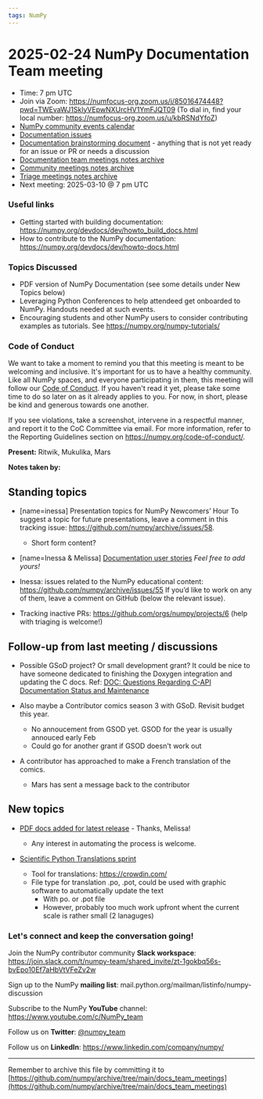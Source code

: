 ```yaml
---
tags: NumPy
---
```


# 2025-02-24 NumPy Documentation Team meeting

- Time: 7 pm UTC
- Join via Zoom: https://numfocus-org.zoom.us/j/85016474448?pwd=TWEvaWJ1SklyVEpwNXUrcHV1YmFJQT09 (To dial in, find your local number: https://numfocus-org.zoom.us/u/kbRSNdYfoZ)
- [NumPy community events calendar](https://scientific-python.org/calendars/)
- [Documentation issues](https://github.com/numpy/numpy/labels/04%20-%20Documentation)
- [Documentation brainstorming document](https://hackmd.io/RdtnQZpLRZqgNRe4gaJ0SA) - anything that is not yet ready for an issue or PR or needs a discussion
- [Documentation team meetings notes archive](https://github.com/numpy/archive/tree/main/docs_team_meetings)
- [Community meetings notes archive](https://github.com/numpy/archive/tree/main/community_meetings)
- [Triage meetings notes archive](https://github.com/numpy/archive/tree/master/triage_meetings)
- Next meeting: 2025-03-10 @ 7 pm UTC

### Useful links

- Getting started with building documentation: https://numpy.org/devdocs/dev/howto_build_docs.html
- How to contribute to the NumPy documentation: https://numpy.org/devdocs/dev/howto-docs.html

### Topics Discussed
- PDF version of NumPy Documentation (see some details under New Topics below)
- Leveraging Python Conferences to help attendeed get onboarded to NumPy. Handouts needed at such events.
- Encouraging students and other NumPy users to consider contributing examples as tutorials. See https://numpy.org/numpy-tutorials/

### Code of Conduct

We want to take a moment to remind you that this meeting is meant to be welcoming and inclusive. It's important for us to have a healthy community. Like all NumPy spaces, and everyone participating in them, this meeting will follow our [Code of Conduct](https://numpy.org/code-of-conduct/). If you haven't read it yet, please take some time to do so later on as it already applies to you. For now, in short, please be kind and generous towards one another. 

If you see violations, take a screenshot, intervene in a respectful manner, and report it to the CoC Committee via email. For more information, refer to the Reporting Guidelines section on https://numpy.org/code-of-conduct/.

**Present:** Ritwik, Mukulika, Mars
  

**Notes taken by:**


## Standing topics

- [name=inessa] Presentation topics for NumPy Newcomers’ Hour 
To suggest a topic for future presentations, leave a comment in this tracking issue: https://github.com/numpy/archive/issues/58.
    - Short form content?

- [name=Inessa & Melissa] [Documentation user stories](https://github.com/numpy/numpy/issues/22089)
    *Feel free to add yours!*
    
- Inessa: issues related to the NumPy educational content:
https://github.com/numpy/archive/issues/55
If you’d like to work on any of them, leave a comment on GitHub (below the relevant issue).

- Tracking inactive PRs: https://github.com/orgs/numpy/projects/6 
(help with triaging is welcome!)



## Follow-up from last meeting / discussions

- Possible GSoD project? Or small development grant? It could  be nice to have someone dedicated to finishing the Doxygen integration and updating the C docs. Ref: [DOC: Questions Regarding C-API Documentation Status and Maintenance](https://github.com/numpy/numpy/issues/27576)

- Also maybe a Contributor comics season 3 with GSoD. Revisit budget this year.
    - No annoucement from GSOD yet. GSOD for the year is usually annouced early Feb
    - Could go for another grant if GSOD doesn't work out

- A contributor has approached to make a French translation of the comics.
    - Mars has sent a message back to the contributor


## New topics

- [PDF docs added for latest release](https://github.com/numpy/doc/pull/29) - Thanks, Melissa!
    - Any interest in automating the process is welcome.

- [Scientific Python Translations sprint](https://mail.python.org/archives/list/numpy-discussion@python.org/thread/6LN5F2M7TCIKKA346KV4EN6Q6I627YG2/)
    - Tool for translations: https://crowdin.com/
    - File type for translation .po, .pot, could be used with graphic software to automatically update the text
        - With po. or .pot file
        - However, probably too much work upfront whent the current scale is rather small (2 lanaguges)



### Let's connect and keep the conversation going!
Join the NumPy contributor community **Slack workspace**: https://join.slack.com/t/numpy-team/shared_invite/zt-1gokbq56s-bvEpo10Ef7aHbVtVFeZv2w

Sign up to the NumPy **mailing list**: mail.python.org/mailman/listinfo/numpy-discussion

Subscribe to the NumPy **YouTube** channel: https://www.youtube.com/c/NumPy_team

Follow us on **Twitter**: [@numpy_team](https://twitter.com/numpy_team)

Follow us on **LinkedIn**: https://www.linkedin.com/company/numpy/

---
Remember to archive this file by committing it to 
[https://github.com/numpy/archive/tree/main/docs_team_meetings](https://github.com/numpy/archive/tree/main/docs_team_meetings)
